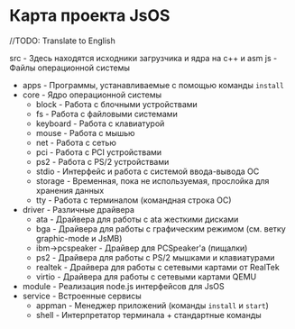 # Карта проекта JsOS

//TODO: Translate to English

src - Здесь находятся исходники загрузчика и ядра на c++ и asm
js - Файлы операционной системы
- apps - Программы, устанавливаемые с помощью команды `install`
- core - Ядро операционной системы
  - block - Работа с блочными устройствами
  - fs - Работа с файловыми системами
  - keyboard - Работа с клавиатурой
  - mouse - Работа с мышью
  - net - Работа с сетью
  - pci - Работа с PCI устройствами
  - ps2 - Работа с PS/2 устройствами
  - stdio - Интерфейс и работа с системой ввода-вывода ОС
  - storage - Временная, пока не используемая, прослойка для хранения данных
  - tty - Работа с терминалом (командная строка ОС)
- driver - Различные драйвера
  - ata - Драйвера для работы с ata жесткими дисками
  - bga - Драйвера для работы с графическим режимом (см. ветку graphic-mode и JsMB)
  - ibm->pcspeaker - Драйвер для PCSpeaker'а (пищалки)
  - ps2 - Драйвера для работы с PS/2 мышками и клавиатурами
  - realtek - Драйвера для работы с сетевыми картами от RealTek
  - virtio - Драйвера для работы с сетевыми картами QEMU
- module - Реализация node.js интерфейсов для JsOS
- service - Встроенные сервисы
  - appman - Менеджер приложений (команды `install` и `start`)
  - shell - Интерпретатор терминала + стандартные команды
